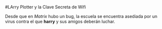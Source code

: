 #LArry Plotter y la Clave Secreta de Wifi

Desde que en *Matrix* hubo un bug, la escuela se encuentra asediada por un virus contra el que **harry** y sus amigos deberán luchar.
